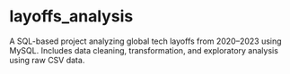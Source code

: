 # layoffs_analysis
A SQL-based project analyzing global tech layoffs from 2020–2023 using MySQL. Includes data cleaning, transformation, and exploratory analysis using raw CSV data.
